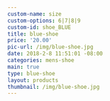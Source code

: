 ```yaml
---
custom-name: size
custom-options: 6|7|8|9
custom-id: shoe_BLUE
title: blue-shoe
price: '20.00'
pic-url: /img/blue-shoe.jpg
date: 2018-2-8 11:51:01 -08:00
categories: mens-shoe
main: true
type: blue-shoe
layout: products
thumbnail: /img/blue-shoe.jpg
---
```

